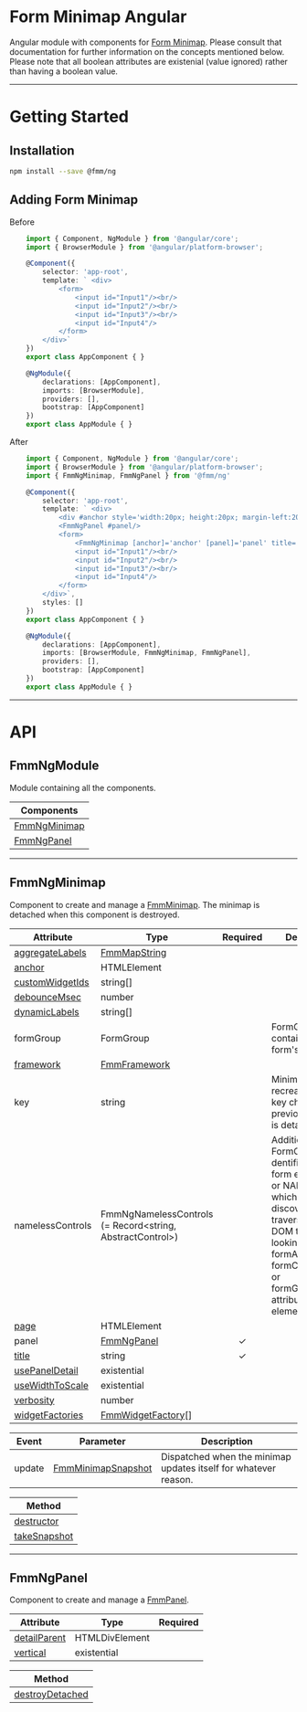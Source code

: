 # Form Minimap Angular
Angular module with components for [Form Minimap](https://github.com/sparrowhawk-ea/fmm-core).
Please consult that documentation for further information on the concepts mentioned below.
Please note that all boolean attributes are existenial (value ignored) rather than having a boolean value.

***
# Getting Started
## Installation
```bash
npm install --save @fmm/ng
```

## Adding Form Minimap
Before
```ts
    import { Component, NgModule } from '@angular/core';
    import { BrowserModule } from '@angular/platform-browser';

    @Component({
        selector: 'app-root',
        template: ` <div>
            <form>
                <input id="Input1"/><br/>
                <input id="Input2"/><br/>
                <input id="Input3"/><br/>
                <input id="Input4"/>
            </form>
        </div>`
    })
    export class AppComponent { }

    @NgModule({
        declarations: [AppComponent],
        imports: [BrowserModule],
        providers: [],
        bootstrap: [AppComponent]
    })
    export class AppModule { }
```
After
```ts
    import { Component, NgModule } from '@angular/core';
    import { BrowserModule } from '@angular/platform-browser';
    import { FmmNgMinimap, FmmNgPanel } from '@fmm/ng'

    @Component({
        selector: 'app-root',
        template: ` <div>
            <div #anchor style='width:20px; height:20px; margin-left:200px'></div>
            <FmmNgPanel #panel/>
            <form>
                <FmmNgMinimap [anchor]='anchor' [panel]='panel' title='Title'/>
                <input id="Input1"/><br/>
                <input id="Input2"/><br/>
                <input id="Input3"/><br/>
                <input id="Input4"/>
            </form>
        </div>`,
        styles: []
    })
    export class AppComponent { }

    @NgModule({
        declarations: [AppComponent],
        imports: [BrowserModule, FmmNgMinimap, FmmNgPanel],
        providers: [],
        bootstrap: [AppComponent]
    })
    export class AppModule { }
```

***
# API
## FmmNgModule
Module containing all the components.

| Components
| ---
| [FmmNgMinimap](#fmmngminimap)
| [FmmNgPanel](#fmmngpanel)

***
## FmmNgMinimap
Component to create and manage a [FmmMinimap](https://github.com/sparrowhawk-ea/fmm-core#fmmminimap).
The minimap is detached when this component is destroyed.

Attribute | Type | Required | Description
--- | --- | :---: | ---
[aggregateLabels](https://github.com/sparrowhawk-ea/fmm-core#mcp-aggregatelabels) | [FmmMapString](https://github.com/sparrowhawk-ea/fmm-core#fmmmapstring)
[anchor](https://github.com/sparrowhawk-ea/fmm-core#mcp-anchor) | HTMLElement
[customWidgetIds](https://github.com/sparrowhawk-ea/fmm-core#mm-compose-customwidgetids) | string[]
[debounceMsec](https://github.com/sparrowhawk-ea/fmm-core#mcp-debouncemsec) | number
[dynamicLabels](https://github.com/sparrowhawk-ea/fmm-core#mcp-dynamiclabele) | string[]
formGroup | FormGroup | | FormGroup that contains the form's controls.
[framework](https://github.com/sparrowhawk-ea/fmm-core#mcp-framework) | [FmmFramework](https://github.com/sparrowhawk-ea/fmm-core#fmmframework)
key | string | | Minimap is recreated when key changes.  Any previous minimap is detached.
namelessControls | FmmNgNamelessControls (= Record<string, AbstractControl>) | | Additional FormControls, dentified by their form element's ID or NAME attribute, which may not be discoverable by traversing up the DOM tree and looking up formArrayName, formControlName, or formGroupName attribute on DOM elements.
[page](https://github.com/sparrowhawk-ea/fmm-core#mcp-page) | HTMLElement
panel | [FmmNgPanel](#fmmngpanel) | &check;
[title](https://github.com/sparrowhawk-ea/fmm-core#mcp-title) | string | &check;
[usePanelDetail](https://github.com/sparrowhawk-ea/fmm-core#mcp-usepaneldetail) | existential
[useWidthToScale](https://github.com/sparrowhawk-ea/fmm-core#mcp-usewidthtoscale) | existential
[verbosity](https://github.com/sparrowhawk-ea/fmm-core#mcp-verbosity) | number
[widgetFactories](https://github.com/sparrowhawk-ea/fmm-core#mcp-widgetfactories) | [FmmWidgetFactory](https://github.com/sparrowhawk-ea/fmm-core#fmmwidgetfactory)[]

Event | Parameter | Description
--- | --- | ---
update | [FmmMinimapSnapshot](https://github.com/sparrowhawk-ea/fmm-core#fmmminimapsnapshot) | Dispatched when the minimap updates itself for whatever reason.

| Method
| ---
| [destructor](https://github.com/sparrowhawk-ea/fmm-core#mm-destructor)
| [takeSnapshot](https://github.com/sparrowhawk-ea/fmm-core#mm-takesnapshot)

***
## FmmNgPanel
Component to create and manage a [FmmPanel](https://github.com/sparrowhawk-ea/fmm-core#fmmpanel).

Attribute | Type | Required
--- | --- | :---:
[detailParent](https://github.com/sparrowhawk-ea/fmm-core#pcp-detailparent) | HTMLDivElement
[vertical](https://github.com/sparrowhawk-ea/fmm-core#pcp-vertical) | existential

| Method
| ---
| [destroyDetached](https://github.com/sparrowhawk-ea/fmm-core#pm-destroydetached)
